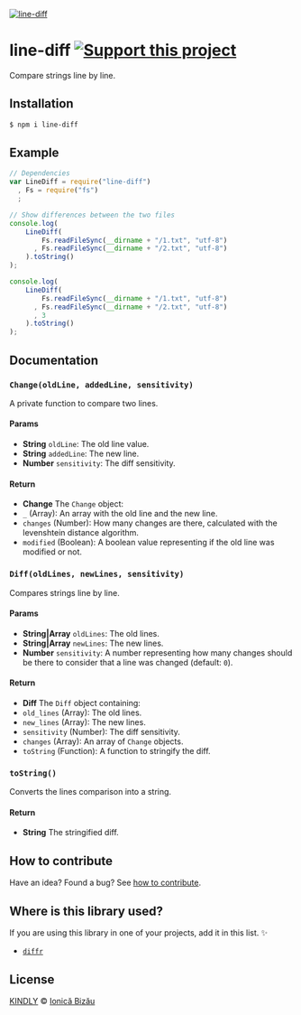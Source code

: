 [![line-diff](http://i.imgur.com/LBR41CC.png)](#)

# line-diff [![Support this project][donate-now]][paypal-donations]

Compare strings line by line.

## Installation

```sh
$ npm i line-diff
```

## Example

```js
// Dependencies
var LineDiff = require("line-diff")
  , Fs = require("fs")
  ;

// Show differences between the two files
console.log(
    LineDiff(
        Fs.readFileSync(__dirname + "/1.txt", "utf-8")
      , Fs.readFileSync(__dirname + "/2.txt", "utf-8")
    ).toString()
);

console.log(
    LineDiff(
        Fs.readFileSync(__dirname + "/1.txt", "utf-8")
      , Fs.readFileSync(__dirname + "/2.txt", "utf-8")
      , 3
    ).toString()
);
```

## Documentation

### `Change(oldLine, addedLine, sensitivity)`
A private function to compare two lines.

#### Params
- **String** `oldLine`: The old line value.
- **String** `addedLine`: The new line.
- **Number** `sensitivity`: The diff sensitivity.

#### Return
- **Change** The `Change` object:
 - `_` (Array): An array with the old line and the new line.
 - `changes` (Number): How many changes are there, calculated with the levenshtein distance algorithm.
 - `modified` (Boolean): A boolean value representing if the old line was modified or not.

### `Diff(oldLines, newLines, sensitivity)`
Compares strings line by line.

#### Params
- **String|Array** `oldLines`: The old lines.
- **String|Array** `newLines`: The new lines.
- **Number** `sensitivity`: A number representing how many changes should be there to consider that a line was changed (default: `0`).

#### Return
- **Diff** The `Diff` object containing:
 - `old_lines` (Array): The old lines.
 - `new_lines` (Array): The new lines.
 - `sensitivity` (Number): The diff sensitivity.
 - `changes` (Array): An array of `Change` objects.
 - `toString` (Function): A function to stringify the diff.

### `toString()`
Converts the lines comparison into a string.

#### Return
- **String** The stringified diff.

## How to contribute
Have an idea? Found a bug? See [how to contribute][contributing].

## Where is this library used?
If you are using this library in one of your projects, add it in this list. :sparkles:

 - [`diffr`](https://npmjs.com/package/diffr)

## License

[KINDLY][license] © [Ionică Bizău][website]

[license]: http://ionicabizau.github.io/kindly-license/?author=Ionic%C4%83%20Biz%C4%83u%20%3Cbizauionica@gmail.com%3E&year=2015

[website]: http://ionicabizau.net
[paypal-donations]: https://www.paypal.com/cgi-bin/webscr?cmd=_s-xclick&hosted_button_id=RVXDDLKKLQRJW
[donate-now]: http://i.imgur.com/6cMbHOC.png

[contributing]: /CONTRIBUTING.md
[docs]: /DOCUMENTATION.md